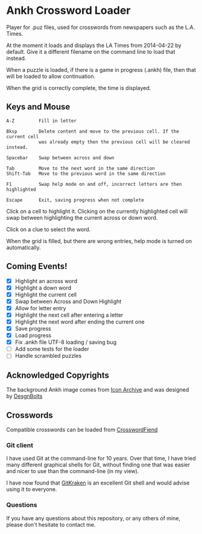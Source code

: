 # Ankh Crossword Loader

Player for .puz files, used for crosswords from newspapers such as the L.A.
Times.

At the moment it loads and displays the LA Times from 2014-04-22 by default.
Give it a different filename on the command line to load that instead.

When a puzzle is loaded, if there is a game in progress (.ankh) file, then
that will be loaded to allow continuation.

When the grid is correctly complete, the time is displayed.

## Keys and Mouse

    A-Z         Fill in letter

    Bksp        Delete content and move to the previous cell. If the current cell
                was already empty then the previous cell will be cleared instead.

    Spacebar    Swap between across and down

    Tab         Move to the next word in the same direction
    Shift-Tab   Move to the previous word in the same direction

    F1          Swap help mode on and off, incorrect letters are then highlighted

    Escape      Exit, saving progress when not complete

Click on a cell to highlight it. Clicking on the currently highlighted cell
will swap between highlighting the current across or down word.

Click on a clue to select the word.

When the grid is filled, but there are wrong entries, help mode is turned on
automatically.

## Coming Events!

- [x] Highlight an across word
- [x] Highlight a down word
- [x] Highlight the current cell
- [x] Swap between Across and Down Highlight
- [x] Allow for letter entry
- [x] Highlight the next cell after entering a letter
- [x] Highlight the next word after ending the current one
- [x] Save progress
- [x] Load progress
- [x] Fix .ankh file UTF-8 loading / saving bug
- [ ] Add some tests for the loader
- [ ] Handle scrambled puzzles

## Acknowledged Copyrights

The background Ankh image comes from [Icon Archive](www.iconarchive.com)
and was designed by [DesgnBolts](http://www.designbolts.com/)

## Crosswords

Compatible crosswords can be loaded from [CrosswordFiend](https://crosswordfiend.com/download/)

### Git client

I have used Git at the command-line for 10 years. Over that time, I have tried
many different graphical shells for Git, without finding one that was easier
and nicer to use than the command-line (in my view).

I have now found that [GitKraken](https://www.gitkraken.com) is an excellent
Git shell and would advise using it to everyone.

### Questions

If you have any questions about this repository, or any others of mine, please
don't hesitate to contact me.
